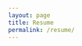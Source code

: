 ```yaml
---
layout: page
title: Resume
permalink: /resume/
---
```

<!-- # Roland Fehr
Steinbach, MB

## WORK EXPERIENCE
- Test

## EDUCATION
- Test

## SUMMARY OF SKILLS
- Test -->